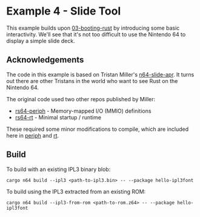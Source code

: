 # Example 4 - Slide Tool

This example builds upon [03-booting-rust](../examples/03-booting-rust) by introducing some basic interactivity. We'll see that it's not too difficult to use the Nintendo 64 to display a simple slide deck.

## Acknowledgements

The code in this example is based on Tristan Miller's [n64-slide-apr](https://github.com/monocasa/n64-slides-apr). It turns out there are other Tristans in the world who want to see Rust on the Nintendo 64.

The original code used two other repos published by Miller:

* [rs64-periph](https://github.com/monocasa/rs64-periph) - Memory-mapped I/O (MMIO) definitions
* [rs64-rt](https://github.com/monocasa/rs64-rt) - Minimal startup / runtime

These required some minor modifications to compile, which are included here in [periph](./periph) and [rt](./rt).

## Build

To build with an existing IPL3 binary blob:

    cargo n64 build --ipl3 <path-to-ipl3.bin> -- --package hello-ipl3font

To build using the IPL3 extracted from an existing ROM:

    cargo n64 build --ipl3-from-rom <path-to-rom.z64> -- --package hello-ipl3font
